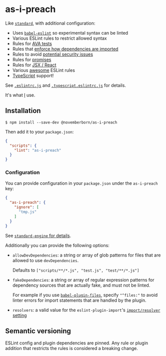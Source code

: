 # as-i-preach

Like [`standard`](https://github.com/feross/standard), with additional
configuration:

* Uses [`babel-eslint`](https://github.com/babel/babel-eslint) so experimental
  syntax can be linted
* Various ESLint rules to restrict allowed syntax
* Rules for [AVA
tests](https://github.com/sindresorhus/eslint-plugin-ava)
* Rules that [enforce how dependencies are
imported](https://github.com/benmosher/eslint-plugin-import)
* Rules to avoid [potential security
issues](https://github.com/nodesecurity/eslint-plugin-security)
* Rules for [promises](https://github.com/xjamundx/eslint-plugin-promise)
* Rules for [JSX / React](https://github.com/yannickcr/eslint-plugin-react)
* Various [awesome](https://github.com/sindresorhus/eslint-plugin-unicorn)
ESLint rules
* [TypeScript](http://typescriptlang.org/) support!

See [`.eslintrc.js`](.eslintrc.js) and
[`.typescript.eslintrc.js`](.typescript.eslintrc.js) for details.

It's what [I](https://novemberborn.net/) use.

## Installation

```console
$ npm install --save-dev @novemberborn/as-i-preach
```

Then add it to your `package.json`:

```json
{
  "scripts": {
    "lint": "as-i-preach"
  }
}
```

### Configuration

You can provide configuration in your `package.json` under the `as-i-preach`
key:

```json
{
  "as-i-preach": {
    "ignore": [
      "tmp.js"
    ]
  }
}
```

See [`standard-engine` for
details](https://github.com/Flet/standard-engine#ignoring-files).

Additionally you can provide the following options:

* `allowDevDependencies`: a string or array of glob patterns for files that are
allowed to use `devDependencies`.

  Defaults to `["scripts/**/*.js", "test.js", "test/**/*.js"]`

* `fakeDependencies`: a string or array of regular expression patterns for
dependency sources that are actually fake, and must not be linted.

  For example if you use [`babel-plugin-files`](https://github.com/novemberborn/babel-plugin-files),
  specify `"^files:"` to avoid linter errors for import statements that are
  handled by the plugin.

* `resolvers`: a valid value for the `eslint-plugin-import`'s [`import/resolver`
setting](https://github.com/benmosher/eslint-plugin-import#resolvers)

## Semantic versioning

ESLint config and plugin dependencies are pinned. Any rule or plugin addition
that restricts the rules is considered a breaking change.
